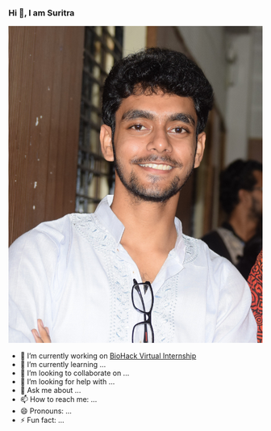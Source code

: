 ### Hi 👋, I am Suritra

![Suritra](Suri.JPG)


- 🔭 I’m currently working on [BioHack Virtual Internship](https://github.com/Team-Rosalind/team-rosalind-project)
- 🌱 I’m currently learning ...
- 👯 I’m looking to collaborate on ...
- 🤔 I’m looking for help with ...
- 💬 Ask me about ...
- 📫 How to reach me: ...
- 😄 Pronouns: ...
- ⚡ Fun fact: ...

